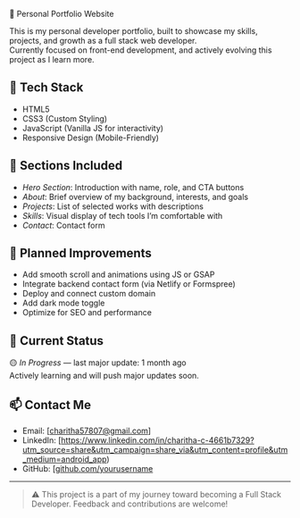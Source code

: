 💼 Personal Portfolio Website

This is my personal developer portfolio, built to showcase my skills, projects, and growth as a full stack web developer.  
Currently focused on front-end development, and actively evolving this project as I learn more.
## 🧰 Tech Stack
- HTML5
- CSS3 (Custom Styling)
- JavaScript (Vanilla JS for interactivity)
- Responsive Design (Mobile-Friendly)

## 📂 Sections Included
- *Hero Section*: Introduction with name, role, and CTA buttons
- *About*: Brief overview of my background, interests, and goals
- *Projects*: List of selected works with descriptions
- *Skills*: Visual display of tech tools I’m comfortable with
- *Contact*: Contact form 

## 📌 Planned Improvements
- Add smooth scroll and animations using JS or GSAP
- Integrate backend contact form (via Netlify or Formspree)
- Deploy and connect custom domain
- Add dark mode toggle
- Optimize for SEO and performance

## 🚧 Current Status
🟡 *In Progress* — last major update: 1 month ago  
Actively learning and will push major updates soon.

## 📫 Contact Me
- Email: [charitha57807@gmail.com]
- LinkedIn: [https://www.linkedin.com/in/charitha-c-4661b7329?utm_source=share&utm_campaign=share_via&utm_content=profile&utm_medium=android_app)
- GitHub: [[github.com/yourusername](https://github.com/yourusername](https://github.com/cha861))

---

> ⚠ This project is a part of my journey toward becoming a Full Stack Developer. Feedback and contributions are welcome!
